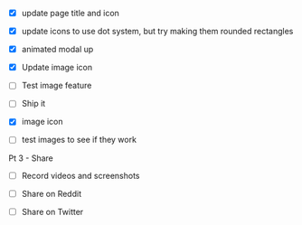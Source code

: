 - [x] update page title and icon
- [x] update icons to use dot system, but try making them rounded rectangles
- [x] animated modal up
- [x] Update image icon
- [ ] Test image feature
- [ ] Ship it


- [x] image icon
- [ ] test images to see if they work

Pt 3 - Share
- [ ] Record videos and screenshots
- [ ] Share on Reddit
- [ ] Share on Twitter

